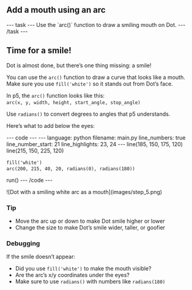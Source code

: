 <h2 class="c-project-heading--task">Add a mouth using an arc</h2>
--- task ---
Use the `arc()` function to draw a smiling mouth on Dot.
--- /task ---

<h2 class="c-project-heading--explainer">Time for a smile!</h2>

Dot is almost done, but there’s one thing missing: a smile!

You can use the `arc()` function to draw a curve that looks like a mouth.  
Make sure you use `fill('white')` so it stands out from Dot’s face.

In p5, the `arc()` function looks like this:  
`arc(x, y, width, height, start_angle, stop_angle)`

Use `radians()` to convert degrees to angles that p5 understands.

Here’s what to add below the eyes:

<div class="c-project-code">
--- code ---
---
language: python
filename: main.py
line_numbers: true
line_number_start: 21
line_highlights: 23, 24
---
    line(185, 150, 175, 120)
    line(215, 150, 225, 120)

    fill('white')
    arc(200, 215, 40, 20, radians(0), radians(180))

run()
--- /code ---
</div>

<div class="c-project-output">
![Dot with a smiling white arc as a mouth](images/step_5.png)
</div>

<div class="c-project-callout c-project-callout--tip">

### Tip

- Move the arc up or down to make Dot smile higher or lower<br />
- Change the size to make Dot’s smile wider, taller, or goofier

</div>

<div class="c-project-callout c-project-callout--debug">

### Debugging

If the smile doesn’t appear:<br />
- Did you use `fill('white')` to make the mouth visible?<br />
- Are the arc’s x/y coordinates under the eyes?<br />
- Make sure to use `radians()` with numbers like `radians(180)`

</div>
